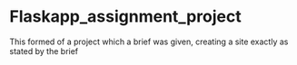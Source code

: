 # Flaskapp_assignment_project
This formed of a project which a brief was given, creating a site exactly as stated by the brief
